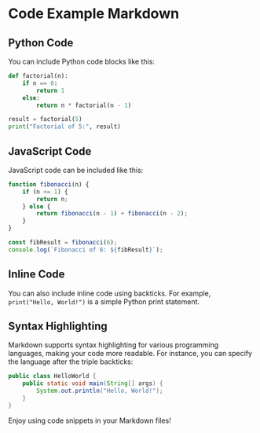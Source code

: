 # Code Example Markdown

## Python Code

You can include Python code blocks like this:

```python
def factorial(n):
    if n == 0:
        return 1
    else:
        return n * factorial(n - 1)

result = factorial(5)
print("Factorial of 5:", result)
```

## JavaScript Code

JavaScript code can be included like this:

```javascript
function fibonacci(n) {
    if (n <= 1) {
        return n;
    } else {
        return fibonacci(n - 1) + fibonacci(n - 2);
    }
}

const fibResult = fibonacci(6);
console.log(`Fibonacci of 6: ${fibResult}`);
```

## Inline Code

You can also include inline code using backticks. For example, `print("Hello, World!")` is a simple Python print statement.

## Syntax Highlighting

Markdown supports syntax highlighting for various programming languages, making your code more readable. For instance, you can specify the language after the triple backticks:

```java
public class HelloWorld {
    public static void main(String[] args) {
        System.out.println("Hello, World!");
    }
}
```

Enjoy using code snippets in your Markdown files!
